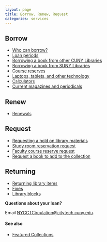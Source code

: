 ```yaml
---
layout: page
title: Borrow, Renew, Request
categories: services
---
```

<div class="row">
<div class="col-md-12">
<div class="card">
<div class="card-header"><h2>Borrow</h2></div>
<div class="card-body">
<ul>
<li><a href="{{site.url}}services/circulation/borrow.html">Who can borrow?</a></li>
<li><a href="{{site.url}}services/circulation/period.html">Loan periods</a></li>
<li><a href="https://citytech-cuny.libanswers.com/how/faq/378870">Borrowing a book from other CUNY Libraries</a></li>
<li><a href="https://libanswers.citytech.cuny.edu/how/faq/413063?m=p">Borrowing a book from SUNY Libraries</a></li>
<li><a href="{{site.url}}services/circulation/reserves.html">Course reserves</a></li>
<li><a href="{{site.url}}services/multimedia/index.html">Laptops, tablets, and other technology</a></li>
<li><a href="{{site.url}}services/circulation/calculators.html">Calculators</a></li>
<li><a href="{{site.url}}services/circulation/periodicals.html">Current magazines and periodicals</a></li>
</ul>
</div>
</div>
</div>
</div>

<div class="row">
<div class="col-md-12">
<div class="card">
<div class="card-header">
<h2>Renew</h2></div>
<div class="card-body">
<ul>
<li><a href="{{site.url}}services/circulation/renewals.html">Renewals</a></li>
</ul>
</div>
</div>
</div>
</div>

<div class="row">
<div class="col-md-12">
<div class="card">
<div class="card-header">
<h2>Request</h2></div>
<div class="card-body">
<ul>
<li><a href="{{site.url}}services/circulation/holds.html">Requesting a hold on library materials</a></li>
<li><a href="{{site.url}}services/circulation/studyRoomRequest.html">Study room reservation request</a></li>
<li><a href="{{site.url}}services/faculty/teaching/course/reserveForm.html">Faculty course reserve request</a></li>
<li><a href="{{site.url}}services/student/request.html">Request a book to add to the collection</a></li>
</ul>
</div>
</div>
</div>
</div>

<div class="row">
  <div class="col-md-12">
    <div class="card">
      <div class="card-header"><h2>Returning</h2></div>
      <div class="card-body">
        <ul>
          <li><a href="{{site.url}}services/circulation/returning.html">Returning library items</a></li>
          <li><a href="{{site.url}}services/circulation/fines.html">Fines</a></li>
          <li><a href="{{site.url}}services/circulation/blocks.html">Library blocks</a></li>
        </ul>
        </div>
      </div>
    </div>
</div>

<p style="font-weight:bold;">Questions about your loan?</p> 
<p>Email <a href="mailto:NYCCTCirculation@citytech.cuny.edu">NYCCTCirculation@citytech.cuny.edu</a>.</p>
<h4>See also</h4>
<ul><li><a href="https://cuny-ny.primo.exlibrisgroup.com/discovery/collectionDiscovery?vid=01CUNY_NY:CUNY_NY">Featured Collections</a></li></ul>
